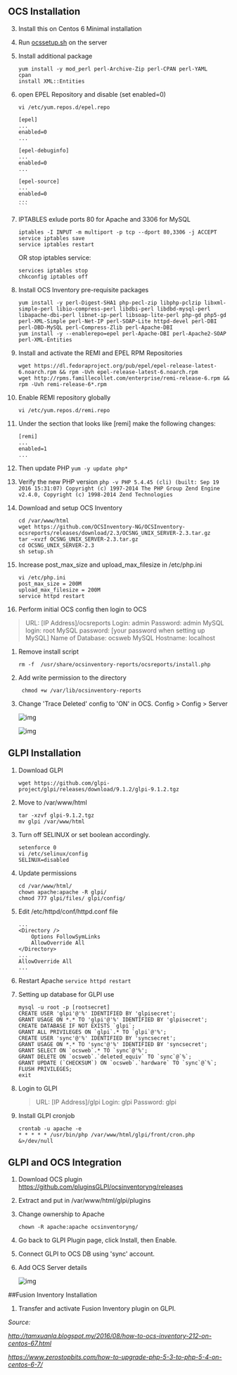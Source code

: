 ## OCS Installation
3. Install this on Centos 6 Minimal installation

2. Run [ocssetup.sh](https://github.com/muhamadfaiz/OCS-and-Fusion-Inventory-Installation/blob/master/ocssetup.sh) on the server
3. Install additional package 

    ```
    yum install -y mod_perl perl-Archive-Zip perl-CPAN perl-YAML
    cpan
    install XML::Entities
    ```
4. open EPEL Repository and disable (set enabled=0)

    `````
    vi /etc/yum.repos.d/epel.repo
    
    [epel]
	...
    enabled=0
	...

    [epel-debuginfo]
	...
    enabled=0
    ...

    [epel-source]
    ...
    enabled=0
    ...
    ```
1.  IPTABLES exlude ports 80 for Apache and 3306 for MySQL

    ```
    iptables -I INPUT -m multiport -p tcp --dport 80,3306 -j ACCEPT
    service iptables save
    service iptables restart
    ```
    
	OR stop iptables service:
    ```
    services iptables stop
    chkconfig iptables off
    ```
    
1. Install OCS Inventory pre-requisite packages
    ```
	yum install -y perl-Digest-SHA1 php-pecl-zip libphp-pclzip libxml-simple-perl libio-compress-perl libdbi-perl libdbd-mysql-perl libapache-dbi-perl libnet-ip-perl libsoap-lite-perl php-gd php5-gd perl-XML-Simple perl-Net-IP perl-SOAP-Lite httpd-devel perl-DBI perl-DBD-MySQL perl-Compress-Zlib perl-Apache-DBI
	yum install -y --enablerepo=epel perl-Apache-DBI perl-Apache2-SOAP perl-XML-Entities
    ```

1. Install and activate the REMI and EPEL RPM Repositories

    ```
    wget https://dl.fedoraproject.org/pub/epel/epel-release-latest-6.noarch.rpm && rpm -Uvh epel-release-latest-6.noarch.rpm
    wget http://rpms.famillecollet.com/enterprise/remi-release-6.rpm && rpm -Uvh remi-release-6*.rpm
    ```

1. Enable REMI repository globally

    ```
    vi /etc/yum.repos.d/remi.repo
    ```
1.	Under the section that looks like [remi] make the following changes:

    ```
    [remi]
	...
    enabled=1
	...
    ```
1.    Then update PHP
    ```
    yum -y update php*
    ```
1.    Verify the new PHP version
    ```
    php -v
	PHP 5.4.45 (cli) (built: Sep 19 2016 15:31:07)
	Copyright (c) 1997-2014 The PHP Group
	Zend Engine v2.4.0, Copyright (c) 1998-2014 Zend Technologies
    ```
1. Download and setup OCS Inventory

    ```
    cd /var/www/html
    wget https://github.com/OCSInventory-NG/OCSInventory-ocsreports/releases/download/2.3/OCSNG_UNIX_SERVER-2.3.tar.gz
    tar –xvzf OCSNG_UNIX_SERVER-2.3.tar.gz
    cd OCSNG_UNIX_SERVER-2.3
    sh setup.sh
    ```

1. Increase post_max_size and upload_max_filesize in /etc/php.ini
    ```
    vi /etc/php.ini
    post_max_size = 200M
    upload_max_filesize = 200M
    service httpd restart
    ```

1. Perform initial OCS config then login to OCS 
> URL: [IP Address]/ocsreports
> Login: admin
> Password: admin
>  MySQL login: root
MySQL password: [your password when setting up MySQL]
Name of Database: ocsweb
MySQL Hostname: localhost

1. Remove install script
	
    ```rm -f  /usr/share/ocsinventory-reports/ocsreports/install.php```

1. Add write permission to the directory

	``` chmod +w /var/lib/ocsinventory-reports```

1. Change 'Trace Deleted' config to 'ON' in OCS. Config > Config > Server

	![img](http://i.imgur.com/GD8p2TG.png)
    
    ![img](http://i.imgur.com/qtG0R5S.jpg)
    
## GLPI Installation

1. Download GLPI

    ```wget https://github.com/glpi-project/glpi/releases/download/9.1.2/glpi-9.1.2.tgz```

2. Move to /var/www/html
    ```
    tar -xzvf glpi-9.1.2.tgz
    mv glpi /var/www/html
    ```
    
3. Turn off SELINUX or set boolean accordingly.

	```
    setenforce 0
    vi /etc/selinux/config
    SELINUX=disabled
    ```

4. Update permissions
    ```
    cd /var/www/html/
    chown apache:apache -R glpi/
    chmod 777 glpi/files/ glpi/config/
    ```
    
4. Edit /etc/httpd/conf/httpd.conf file
    ```
    ...
    <Directory />
        Options FollowSymLinks
        AllowOverride All
    </Directory>
    ...
    AllowOverride All
	...
    ```
    
5. Restart Apache ```service httpd restart```

6. Setting up database for GLPI use
    ```
    mysql -u root -p [rootsecret]
    CREATE USER 'glpi'@'%' IDENTIFIED BY 'glpisecret';
    GRANT USAGE ON *.* TO 'glpi'@'%' IDENTIFIED BY 'glpisecret';
    CREATE DATABASE IF NOT EXISTS `glpi`;
    GRANT ALL PRIVILEGES ON `glpi`.* TO `glpi`@'%';
    CREATE USER 'sync'@'%' IDENTIFIED BY 'syncsecret';
    GRANT USAGE ON *.* TO 'sync'@'%' IDENTIFIED BY 'syncsecret';
    GRANT SELECT ON `ocsweb`.* TO `sync`@'%';
    GRANT DELETE ON `ocsweb`.`deleted_equiv` TO `sync`@`%`;
    GRANT UPDATE (`CHECKSUM`) ON `ocsweb`.`hardware` TO `sync`@`%`;
    FLUSH PRIVILEGES;
    exit
    ```
7. Login to GLPI

    > URL: [IP Address]/glpi
    > Login: glpi
    > Password: glpi

8. Install GLPI cronjob

	```
    crontab -u apache -e
    * * * * * /usr/bin/php /var/www/html/glpi/front/cron.php &>/dev/null
    ```
    
## GLPI and OCS Integration

1. Download OCS plugin https://github.com/pluginsGLPI/ocsinventoryng/releases

2. Extract and put in /var/www/html/glpi/plugins

3. Change ownership to Apache

	```chown -R apache:apache ocsinventoryng/```
    
4. Go back to GLPI Plugin page, click Install, then Enable.

5. Connect GLPI to OCS DB using 'sync' account.

6. Add OCS Server details

	![img](http://imgur.com/5YQQrKo.png)

##Fusion Inventory Installation

1. Transfer and activate Fusion Inventory plugin on GLPI.


*Source:*

*http://tamxuanla.blogspot.my/2016/08/how-to-ocs-inventory-212-on-centos-67.html*

*https://www.zerostopbits.com/how-to-upgrade-php-5-3-to-php-5-4-on-centos-6-7/*